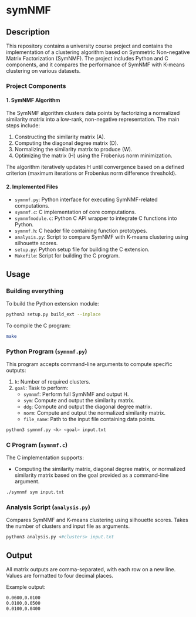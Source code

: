 # symNMF

## Description
This repository contains a university course project and contains the implementation of a clustering algorithm based on Symmetric Non-negative Matrix Factorization (SymNMF). The project includes Python and C components, and it compares the performance of SymNMF with K-means clustering on various datasets.

### Project Components
#### 1. SymNMF Algorithm
The SymNMF algorithm clusters data points by factorizing a normalized similarity matrix into a low-rank, non-negative representation. The main steps include:
1. Constructing the similarity matrix (A).
2. Computing the diagonal degree matrix (D).
3. Normalizing the similarity matrix to produce (W).
4. Optimizing the matrix (H) using the Frobenius norm minimization.

The algorithm iteratively updates H until convergence based on a defined criterion (maximum iterations or Frobenius norm difference threshold).

#### 2. Implemented Files
- `symnmf.py`: Python interface for executing SymNMF-related computations.
- `symnmf.c`: C implementation of core computations.
- `symnmfmodule.c`: Python C API wrapper to integrate C functions into Python.
- `symnmf.h`: C header file containing function prototypes.
- `analysis.py`: Script to compare SymNMF with K-means clustering using silhouette scores.
- `setup.py`: Python setup file for building the C extension.
- `Makefile`: Script for building the C program.

## Usage
### Building everything
To build the Python extension module:
```sh
python3 setup.py build_ext --inplace
```
To compile the C program:
```sh
make
```

### Python Program (`symnmf.py`)
This program accepts command-line arguments to compute specific outputs:
1. `k`: Number of required clusters.
2. `goal`: Task to perform:
   - `symnmf`: Perform full SymNMF and output H.
   - `sym`: Compute and output the similarity matrix.
   - `ddg`: Compute and output the diagonal degree matrix.
   - `norm`: Compute and output the normalized similarity matrix.
   - `file_name`: Path to the input file containing data points.
```sh
python3 symnmf.py <k> <goal> input.txt
```

### C Program (`symnmf.c`)
The C implementation supports:
- Computing the similarity matrix, diagonal degree matrix, or normalized similarity matrix based on the goal provided as a command-line argument.
```sh
./symnmf sym input.txt
```

### Analysis Script (`analysis.py`)
Compares SymNMF and K-means clustering using silhouette scores. Takes the number of clusters and input file as arguments.
```sh
python3 analysis.py <#clusters> input.txt
```

## Output
All matrix outputs are comma-separated, with each row on a new line. Values are formatted to four decimal places.

Example output:
```sh
0.0600,0.0100
0.0100,0.0500
0.0100,0.0400
```

